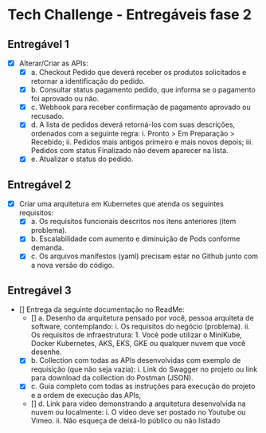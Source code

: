 # Tech Challenge - Entregáveis fase 2

## Entregável 1

- [x] Alterar/Criar as APIs:
    - [x] a. Checkout Pedido que deverá receber os produtos solicitados e retornar a identificação do pedido.
    - [x] b. Consultar status pagamento pedido, que informa se o pagamento foi aprovado ou não.
    - [x] c. Webhook para receber confirmação de pagamento aprovado ou recusado.
    - [x] d. A lista de pedidos deverá retorná-los com suas descrições, ordenados com a seguinte regra:
        i. Pronto > Em Preparação > Recebido;
        ii. Pedidos mais antigos primeiro e mais novos depois;
        iii. Pedidos com status Finalizado não devem aparecer na lista.
    - [x] e. Atualizar o status do pedido.

## Entregável 2

- [x] Criar uma arquitetura em Kubernetes que atenda os seguintes requisitos:
    - [x] a. Os requisitos funcionais descritos nos itens anteriores (item problema).
    - [x] b. Escalabilidade com aumento e diminuição de Pods conforme demanda.
    - [x] c. Os arquivos manifestos (yaml) precisam estar no Github junto com a nova versão do código.

## Entregável 3

- [] Entrega da seguinte documentação no ReadMe:
    - [] a. Desenho da arquitetura pensado por você, pessoa arquiteta de software, contemplando:
        i. Os requisitos do negócio (problema).
        ii. Os requisitos de infraestrutura:
             1. Você pode utilizar o MiniKube, Docker Kubernetes, AKS, EKS, GKE ou qualquer nuvem que você desenhe.
    - [x] b. Collection com todas as APIs desenvolvidas com exemplo de requisição (que não seja vazia):
        i. Link do Swagger no projeto ou link para download da collection do Postman (JSON).
    - [x] c. Guia completo com todas as instruções para execução do projeto e a ordem de execução das APIs, 
    - [] d. Link para vídeo demonstrando a arquitetura desenvolvida na nuvem ou localmente:
        i. O vídeo deve ser postado no Youtube ou Vimeo.
        ii. Não esqueça de deixá-lo público ou não listado
